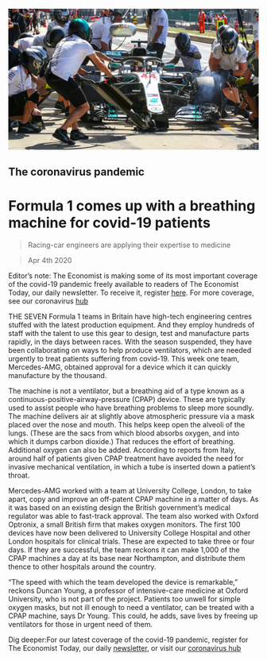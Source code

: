 ![](./images/20200404_STP502.jpg)

## The coronavirus pandemic

# Formula 1 comes up with a breathing machine for covid-19 patients

> Racing-car engineers are applying their expertise to medicine

> Apr 4th 2020

Editor’s note: The Economist is making some of its most important coverage of the covid-19 pandemic freely available to readers of The Economist Today, our daily newsletter. To receive it, register [here](https://www.economist.com//newslettersignup). For more coverage, see our coronavirus [hub](https://www.economist.com//coronavirus)

THE SEVEN Formula 1 teams in Britain have high-tech engineering centres stuffed with the latest production equipment. And they employ hundreds of staff with the talent to use this gear to design, test and manufacture parts rapidly, in the days between races. With the season suspended, they have been collaborating on ways to help produce ventilators, which are needed urgently to treat patients suffering from covid-19. This week one team, Mercedes-AMG, obtained approval for a device which it can quickly manufacture by the thousand.

The machine is not a ventilator, but a breathing aid of a type known as a continuous-positive-airway-pressure (CPAP) device. These are typically used to assist people who have breathing problems to sleep more soundly. The machine delivers air at slightly above atmospheric pressure via a mask placed over the nose and mouth. This helps keep open the alveoli of the lungs. (These are the sacs from which blood absorbs oxygen, and into which it dumps carbon dioxide.) That reduces the effort of breathing. Additional oxygen can also be added. According to reports from Italy, around half of patients given CPAP treatment have avoided the need for invasive mechanical ventilation, in which a tube is inserted down a patient’s throat.

Mercedes-AMG worked with a team at University College, London, to take apart, copy and improve an off-patent CPAP machine in a matter of days. As it was based on an existing design the British government’s medical regulator was able to fast-track approval. The team also worked with Oxford Optronix, a small British firm that makes oxygen monitors. The first 100 devices have now been delivered to University College Hospital and other London hospitals for clinical trials. These are expected to take three or four days. If they are successful, the team reckons it can make 1,000 of the CPAP machines a day at its base near Northampton, and distribute them thence to other hospitals around the country.

“The speed with which the team developed the device is remarkable,” reckons Duncan Young, a professor of intensive-care medicine at Oxford University, who is not part of the project. Patients too unwell for simple oxygen masks, but not ill enough to need a ventilator, can be treated with a CPAP machine, says Dr Young. This could, he adds, save lives by freeing up ventilators for those in urgent need of them.

Dig deeper:For our latest coverage of the covid-19 pandemic, register for The Economist Today, our daily [newsletter](https://www.economist.com//newslettersignup), or visit our [coronavirus hub](https://www.economist.com//coronavirus)
